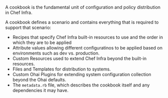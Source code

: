 A cookbook is the fundamental unit of configuration and policy distribution in Chef Infra.

A cookbook defines a scenario and contains everything that is required to support that scenario:

- Recipes that specify Chef Infra built-in resources to use and the order in which they are to be applied
- Attribute values allowing different configuratinos to be applied based on environments such as dev vs. production.
- Custom Resources used to extend Chef Infra beyond the built-in resources.
- Files and Templates for distribution to systems.
- Custom Ohai Plugins for extending system configuration collection beyond the Ohai defaults.
- The `metadata.rb` file, which describes the cookbook itself and any dependencies it may have.